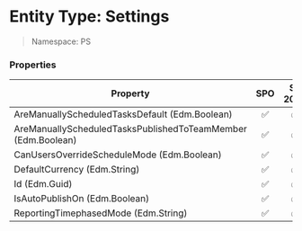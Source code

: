 # Entity Type: Settings

> Namespace: PS

### Properties

Property | SPO | SP 2019 | SP 2016 | SP 2013
----------|:---:|:-------:|:-------:|:-------:
AreManuallyScheduledTasksDefault (Edm.Boolean) | ✅ | ✅ | ❌ | ❌
AreManuallyScheduledTasksPublishedToTeamMember (Edm.Boolean) | ✅ | ✅ | ❌ | ❌
CanUsersOverrideScheduleMode (Edm.Boolean) | ✅ | ✅ | ❌ | ❌
DefaultCurrency (Edm.String) | ✅ | ✅ | ❌ | ❌
Id (Edm.Guid) | ✅ | ✅ | ❌ | ❌
IsAutoPublishOn (Edm.Boolean) | ✅ | ✅ | ❌ | ❌
ReportingTimephasedMode (Edm.String) | ✅ | ✅ | ❌ | ❌